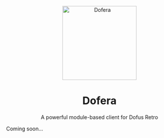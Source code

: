<p align="center">
  <img
    alt="Dofera"
    src="https://raw.githubusercontent.com/dofera/dofera/master/dofera.png"
    width="200"
  />
</p>
<h1 align="center">Dofera</h1>
<p align="center">A powerful module-based client for Dofus Retro</p>

Coming soon...
